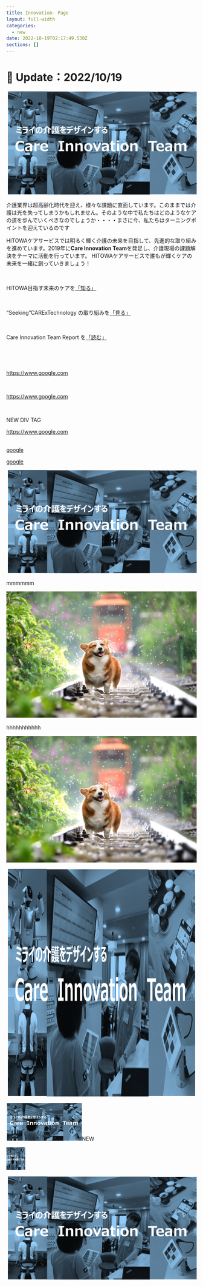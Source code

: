 ```yaml
---
title: Innovation- Page
layout: full-width
categories:
  - new
date: 2022-10-19T02:17:49.530Z
sections: []
---
```

<h1 class="black-600 text-right text-xs"> 🔄 Update：2022/10/19</h1>

![](/images/hi1.png)

介護業界は超高齢化時代を迎え、様々な課題に直面しています。このままでは介護は光を失ってしまうかもしれません。そのような中で私たちはどのようなケアの道を歩んでいくべきなのでしょうか・・・・まさに今、私たちはターニングポイントを迎えているのです

HITOWAケアサービスでは明るく輝く介護の未来を目指して、先進的な取り組みを進めています。2019年に**Care Innovation Team**を発足し、介護現場の課題解決をテーマに活動を行っています。 HITOWAケアサービスで誰もが輝くケアの未来を一緒に創っていきましょう！

<br>

<div class=" bg-blue-800 bg-opacity-100 p-2 w-full h-full">

<span class="[](https://www.google.com)text-amber-300 text-base align-middle font-bold">HITOWA目指す未来のケアを<a href="https://www.google.com">「知る」</a>[](https://www.google.com)</span></div><br>







<div class="bg-blue-400 bg-opacity-50 p-2 w-full h-full">

<span class="text-yellow[](https://www.google.com)-600 text-base font-bold">“Seeking”CARExTechnology の取り組みを<a href="https://www.google.com">「見る」</a>[](https://www.google.com)</span></div><br>







<div class="bg-blue-400 bg-opacity-50 p-2 w-full h-full">

<span class="text-#fde047-600 text-base font-bold">[](https://www.google.com)Care Innovation Team Report を<a href="https://www.google.com">「読む」</a>[](https://www.google.com)</span></div><br>







</div><br>

<div class="bg-yellow-400 bg-opacity-50 p-2 w-full h-full">

<span class="text-xl text-green-500 font-bold">https://www.google.com</span>

</div><br>

<div class="bg-red-400 bg-opacity-50 p-2 w-full h-full">

<span class="text-xl text-green-500 font-bold"><https://www.google.com></span>

</div><br>

N﻿EW DIV TAG

<div class="bg-red-400 bg-opacity-50 p-2 w-full h-full">

<span class="text-xl text-green-500 font-bold"><https://www.google.com></span>

</div><br>

<div class="bg-red-400 bg-opacity-50 p-2 w-full h-full">
<a href="https://www.google.com">google</a>
</div>

<a href="https://www.google.com">google</a>

<img class="w-96 h-96 rounded-full"  src="/images/hi1.png" alt="image description">

<br>

m﻿mmmmm

<img class=" justify-center w-300 h-700" src="/images/corgi-gaf458b48c_1920.jpg">

h﻿hhhhhhhhhh

<img class="object-center bg-yellow-300 w-240 h-240" src="/images/corgi-gaf458b48c_1920.jpg">

<img src="/images/hi1.png" width="500" height="600"></img>

<img src="/images/hi1.png" width="200" height="100">NEW</img>

<img src="/images/hi1.png" width="50" height="60"></img>

<div class="flex flex-wrap justify-center">
  <div class="w-6/12 sm:w-4/12 px-4">
    <img src="/images/hi1.png" alt="..." class="shadow-lg rounded max-w-full h-auto align-middle border-none" />
  </div>
</div>